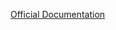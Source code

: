 [Official Documentation](https://learn.microsoft.com/en-us/powershell/utility-modules/secretmanagement/how-to/using-secrets-in-automation?view=ps-modules)
